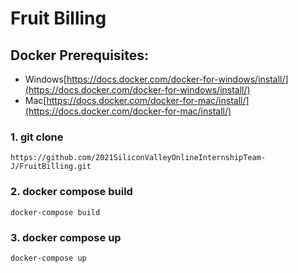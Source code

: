 # Fruit Billing


## [](https://github.com/shpark76/docker-demo#docker-prerequisites)Docker Prerequisites:

-   Windows[https://docs.docker.com/docker-for-windows/install/](https://docs.docker.com/docker-for-windows/install/)
-   Mac[https://docs.docker.com/docker-for-mac/install/](https://docs.docker.com/docker-for-mac/install/)

### [](https://github.com/shpark76/docker-demo#1-git-clone)1\. git clone

```
https://github.com/2021SiliconValleyOnlineInternshipTeam-J/FruitBilling.git
```

### [](https://github.com/shpark76/docker-demo#2-docker-compose-build-and-up)2\. docker compose build

```
docker-compose build
```

### 3\. docker compose up

```
docker-compose up
```
